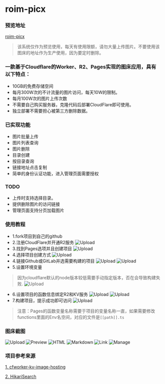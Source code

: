 # roim-picx

### 预览地址
[roim-picx](https://roim.page)
> 该系统仅作为预览使用，每天有使用限额，请勿大量上传图片。不要使用该图床的地址作为生产使用，因为要定时删除。

### 一款基于Cloudflare的Worker、R2、Pages实现的图床应用，具有以下特点：
* 10GB的免费存储空间
* 每月300W次的不计流量的图片访问，每天10W的限制。
* 每月100W次的图片上传次数
* 不需要自己购买服务器，克隆代码后部署CloudFlare即可使用。
* 独立部署不需要担心被第三方删除数据。

### 已实现功能
* 图片批量上传
* 图片列表查询
* 图片删除
* 目录创建
* 按目录查询
* 链接地址点击复制
* 简单的身份认证功能，进入管理页面需要授权

### TODO
* 上传时支持选择目录。
* 提供删除图片的访问链接
* 管理页面支持分页加载图片

### 使用教程
* 1.fork项目到自己的github
* 2.注册CloudFlare并开通R2服务
![Upload](https://oss.tuqu.me/roim/blog/cf/r2.png)
* 3.找到Pages选项并且创建项目
![Upload](https://oss.tuqu.me/roim/blog/cf/pages1.png)
* 4.选择项目创建方式
![Upload](https://oss.tuqu.me/roim/blog/cf/pages2.png)
* 4.链接Github或GitLab并选需要构建的项目
  ![Upload](https://oss.tuqu.me/roim/blog/cf/pages3.png)
  ![Upload](https://oss.tuqu.me/roim/blog/cf/pages4.png)
* 5.设置环境变量
> 因为cloudflare默认的node版本较低需要手动指定版本，否在会导致构建失败.
    ![Upload](https://oss.tuqu.me/roim/blog/cf/pages5.png)
* 6.设置项目的函数信息绑定R2和KV服务
![Upload](https://oss.tuqu.me/roim/blog/cf/pages6.png)
![Upload](https://oss.tuqu.me/roim/blog/cf/pages7.png)
* 7.构建项目，提示成功即可访问
  ![Upload](https://oss.tuqu.me/roim/blog/cf/pages8.png)

> 注意：Pages的函数变量名称需要于项目的变量名称一直，如果需要修改functions里面的Env名空间，对应的文件是`[[path]].ts`

### 图床截图
![Upload](https://oss.tuqu.me/roim/blog/5.png)
![Preview](https://oss.tuqu.me/roim/blog/1.png)
![HTML](https://oss.tuqu.me/roim/blog/2.png)
![Markdown](https://oss.tuqu.me/roim/blog/3.png)
![Link](https://oss.tuqu.me/roim/blog/4.png)
![Manage](https://oss.tuqu.me/roim/blog/6.png)

### 项目参考来源
[1. cfworker-kv-image-hosting](https://github.com/realByg/cfworker-kv-image-hosting)

[2. HikariSearch](https://github.com/mixmoe/HikariSearch)
